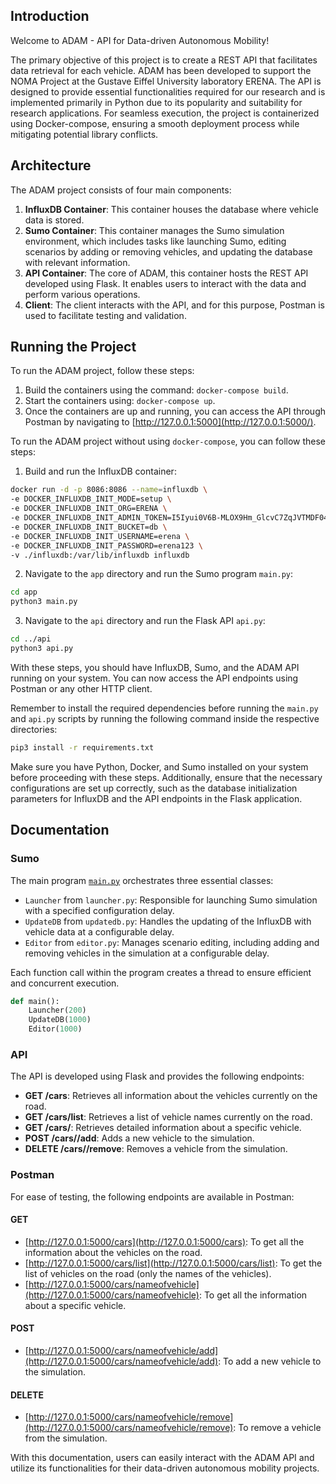 ## Introduction

Welcome to ADAM - API for Data-driven Autonomous Mobility!

The primary objective of this project is to create a REST API that facilitates data retrieval for each vehicle. ADAM has been developed to support the NOMA Project at the Gustave Eiffel University laboratory ERENA. The API is designed to provide essential functionalities required for our research and is implemented primarily in Python due to its popularity and suitability for research applications. For seamless execution, the project is containerized using Docker-compose, ensuring a smooth deployment process while mitigating potential library conflicts.

## Architecture

The ADAM project consists of four main components:

1. **InfluxDB Container**: This container houses the database where vehicle data is stored.
2. **Sumo Container**: This container manages the Sumo simulation environment, which includes tasks like launching Sumo, editing scenarios by adding or removing vehicles, and updating the database with relevant information.
3. **API Container**: The core of ADAM, this container hosts the REST API developed using Flask. It enables users to interact with the data and perform various operations.
4. **Client**: The client interacts with the API, and for this purpose, Postman is used to facilitate testing and validation.

## Running the Project

To run the ADAM project, follow these steps:

1. Build the containers using the command: `docker-compose build`.
2. Start the containers using: `docker-compose up`.
3. Once the containers are up and running, you can access the API through Postman by navigating to [http://127.0.0.1:5000](http://127.0.0.1:5000/).

To run the ADAM project without using `docker-compose`, you can follow these steps:

1. Build and run the InfluxDB container:

```bash
docker run -d -p 8086:8086 --name=influxdb \
-e DOCKER_INFLUXDB_INIT_MODE=setup \
-e DOCKER_INFLUXDB_INIT_ORG=ERENA \
-e DOCKER_INFLUXDB_INIT_ADMIN_TOKEN=I5Iyui0V6B-MLOX9Hm_GlcvC7ZqJVTMDF04fqfFsgDQjniavDldsZ4jhtfBOKKwi1l4ACjBarQXvDEFrYYZ6CQ== \
-e DOCKER_INFLUXDB_INIT_BUCKET=db \
-e DOCKER_INFLUXDB_INIT_USERNAME=erena \
-e DOCKER_INFLUXDB_INIT_PASSWORD=erena123 \
-v ./influxdb:/var/lib/influxdb influxdb
```

2. Navigate to the `app` directory and run the Sumo program `main.py`:

```bash
cd app
python3 main.py
```

3. Navigate to the `api` directory and run the Flask API `api.py`:

```bash
cd ../api
python3 api.py
```

With these steps, you should have InfluxDB, Sumo, and the ADAM API running on your system. You can now access the API endpoints using Postman or any other HTTP client.

Remember to install the required dependencies before running the `main.py` and `api.py` scripts by running the following command inside the respective directories:

```bash
pip3 install -r requirements.txt
```

Make sure you have Python, Docker, and Sumo installed on your system before proceeding with these steps. Additionally, ensure that the necessary configurations are set up correctly, such as the database initialization parameters for InfluxDB and the API endpoints in the Flask application.

## Documentation

### Sumo

The main program [`main.py`](http://main.py) orchestrates three essential classes:

- `Launcher` from `launcher.py`: Responsible for launching Sumo simulation with a specified configuration delay.
- `UpdateDB` from `updatedb.py`: Handles the updating of the InfluxDB with vehicle data at a configurable delay.
- `Editor` from `editor.py`: Manages scenario editing, including adding and removing vehicles in the simulation at a configurable delay.

Each function call within the program creates a thread to ensure efficient and concurrent execution.

```python
def main():
    Launcher(200)  
    UpdateDB(1000) 
    Editor(1000)
```

### API

The API is developed using Flask and provides the following endpoints:

- **GET /cars**: Retrieves all information about the vehicles currently on the road.
- **GET /cars/list**: Retrieves a list of vehicle names currently on the road.
- **GET /cars/<vehicle>**: Retrieves detailed information about a specific vehicle.
- **POST /cars/<vehicle>/add**: Adds a new vehicle to the simulation.
- **DELETE /cars/<vehicle>/remove**: Removes a vehicle from the simulation.

### Postman

For ease of testing, the following endpoints are available in Postman:

#### GET

- [http://127.0.0.1:5000/cars](http://127.0.0.1:5000/cars): To get all the information about the vehicles on the road.
- [http://127.0.0.1:5000/cars/list](http://127.0.0.1:5000/cars/list): To get the list of vehicles on the road (only the names of the vehicles).
- [http://127.0.0.1:5000/cars/nameofvehicle](http://127.0.0.1:5000/cars/nameofvehicle): To get all the information about a specific vehicle.

#### POST

- [http://127.0.0.1:5000/cars/nameofvehicle/add](http://127.0.0.1:5000/cars/nameofvehicle/add): To add a new vehicle to the simulation.

#### DELETE

- [http://127.0.0.1:5000/cars/nameofvehicle/remove](http://127.0.0.1:5000/cars/nameofvehicle/remove): To remove a vehicle from the simulation.

With this documentation, users can easily interact with the ADAM API and utilize its functionalities for their data-driven autonomous mobility projects.